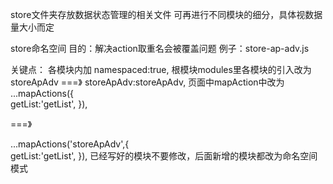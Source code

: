 store文件夹存放数据状态管理的相关文件
可再进行不同模块的细分，具体视数据量大小而定



store命名空间
目的：解决action取重名会被覆盖问题
例子：store-ap-adv.js

关键点：
各模块内加 namespaced:true,
根模块modules里各模块的引入改为
storeApAdv    ===》   storeApAdv:storeApAdv,
页面中mapAction中改为
...mapActions({     
    getList:'getList',
}),

===》

...mapActions('storeApAdv',{     
    getList:'getList',
}),
已经写好的模块不要修改，后面新增的模块都改为命名空间模式